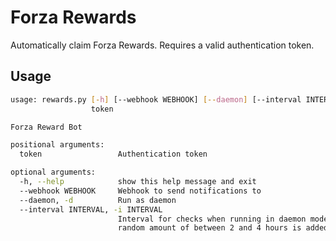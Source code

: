 Forza Rewards
=============

Automatically claim Forza Rewards. Requires a valid authentication token.

Usage
-----
```bash
usage: rewards.py [-h] [--webhook WEBHOOK] [--daemon] [--interval INTERVAL]
                  token

Forza Reward Bot

positional arguments:
  token                 Authentication token

optional arguments:
  -h, --help            show this help message and exit
  --webhook WEBHOOK     Webhook to send notifications to
  --daemon, -d          Run as daemon
  --interval INTERVAL, -i INTERVAL
                        Interval for checks when running in daemon mode. A
                        random amount of between 2 and 4 hours is added on top
```

